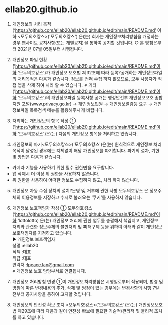 # ellab20.github.io

1. 개인정보의 처리 목적 <lottolotto>(‘https://github.com/ellab20/ellab20.github.io/edit/main/README.md’ 이하 <모두의호캉스>('모두의호캉스') 은(는) 회사는 개인정보처리방침을 개정하는 경우 웹사이트 공지사항(또는 개별공지)을 통하여 공지할 것입니다.
○ 본 방침은부터 2021년 07월 05일부터 시행됩니다.

2. 개인정보 파일 현황
('https://github.com/ellab20/ellab20.github.io/edit/main/README.md'이하 '모두의호캉스')가 개인정보 보호법 제32조에 따라 등록?공개하는 개인정보파일의 처리목적은 다음과 같습니다.
정보를 전혀 수집 하지 않으므로, 모두 사용자가 직접 앱을 삭제 하여 처리 할 수 있습니다.
※ 기타('https://github.com/ellab20/ellab20.github.io/edit/main/README.md'이하 '모두의호캉스')의 개인정보파일 등록사항 공개는 행정안전부 개인정보보호 종합지원 포털(www.privacy.go.kr) → 개인정보민원 → 개인정보열람등 요구 → 개인정보파일 목록검색 메뉴를 활용해주시기 바랍니다.

3. 처리하는 개인정보의 항목 작성
① <lottolotto>('https://github.com/ellab20/ellab20.github.io/edit/main/README.md'이하 '모두의호캉스')은(는) 다음의 개인정보 항목을 처리하고 있습니다.

4. 개인정보의 파기<모두의호캉스>('모두의호캉스')은(는) 원칙적으로 개인정보 처리목적이 달성된 경우에는 지체없이 해당 개인정보를 파기합니다. 파기의 절차, 기한 및 방법은 다음과 같습니다.
- 카메라 기능을 사용하기 위한 필수 권한만을 요구합니다.
- 앱 삭제시 더 이상 위 권한을 사용하지 않습니다.
- 위 권한을 사용하여 어떠한 정보도 수집하지 않고, 처리 하지 않습니다.

5. 개인정보 자동 수집 장치의 설치?운영 및 거부에 관한 사항
모두의호캉스 은 정보주체의 이용정보를 저장하고 수시로 불러오는 ‘쿠키’를 사용하지 않습니다.

6. 개인정보 보호책임자 작성
① 모두의호캉스(‘https://github.com/ellab20/ellab20.github.io/edit/main/README.md’이하 ‘lottolotto) 은(는) 개인정보 처리에 관한 업무를 총괄해서 책임지고, 개인정보 처리와 관련한 정보주체의 불만처리 및 피해구제 등을 위하여 아래와 같이 개인정보 보호책임자를 지정하고 있습니다.  
▶ 개인정보 보호책임자  
성명 :ellab20  
직책 :대표  
직급 :대표  
연락처 :lpeace.lap@gmail.com  
※ 개인정보 보호 담당부서로 연결됩니다.  

7. 개인정보 처리방침 변경
①이 개인정보처리방침은 시행일로부터 적용되며, 법령 및 방침에 따른 변경내용의 추가, 삭제 및 정정이 있는 경우에는 변경사항의 시행 7일 전부터 공지사항을 통하여 고지할 것입니다.

8. 개인정보의 안전성 확보 조치 <모두의호캉스>('모두의호캉스')은(는) 개인정보보호법 제29조에 따라 다음과 같이 안전성 확보에 필요한 기술적/관리적 및 물리적 조치를 하고 있습니다.
